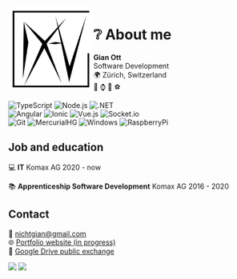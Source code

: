 <img align="left" height="170" alt="logo" src="res/logo.svg" />

# :grey_question: About me
**Gian Ott<br>**
Software Development<br>
:earth_africa: Zürich, Switzerland<br>
:busts_in_silhouette: :watch: :game_die: :soccer:

![TypeScript](https://img.shields.io/badge/-TypeScript-000?style=flat-square&logo=typescript)
![Node.js](https://img.shields.io/badge/-Node.js-000?style=flat-square&logo=node.js)
![.NET](https://img.shields.io/badge/-.NET-000?style=flat-square&logo=.net)
<br>
![Angular](https://img.shields.io/badge/-Angular-000?style=flat-square&logo=angular)
![Ionic](https://img.shields.io/badge/-Ionic-000?style=flat-square&logo=ionic)
![Vue.js](https://img.shields.io/badge/-Vue.js-000?style=flat-square&logo=vue.js)
![Socket.io](https://img.shields.io/badge/-Socket.io-000?style=flat-square&logo=socket.io)
<br>
![Git](https://img.shields.io/badge/-Git-000?style=flat-square&logo=git)
![MercurialHG](https://img.shields.io/badge/-MercurialHG-000?style=flat-square)
![Windows](https://img.shields.io/badge/-Windows-000?style=flat-square&logo=windows)
![RaspberryPi](https://img.shields.io/badge/-RaspberryPi-000?style=flat-square&logo=raspberry-pi)

## Job and education
:computer:
**IT** Komax AG
2020 - now

:books:
**Apprenticeship Software Development** Komax AG
2016 - 2020

## Contact
:email: nichtgian@gmail.com<br>
:globe_with_meridians: [Portfolio website (in progress)](https://github.com/Nichtgian)<br>
:file_folder: [Google Drive public exchange](https://drive.google.com/drive/folders/1vjInWiEw6CeggJonyrN1EWZMmWgjw1Ex)

[<img src="https://stackoverflow.design/assets/img/logos/so/logo-stackoverflow.svg" height="25">](https://stackoverflow.com/users/7156350/nichtgian?tab=profile)
[<img src="https://github.githubassets.com/images/modules/logos_page/GitHub-Logo.png" height="20">](https://github.com/Nichtgian)
